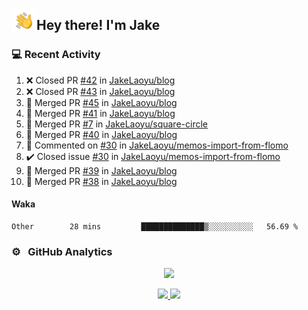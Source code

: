 <img alt="Night Coding" src="./assets/Hand%20Wave.gif" width='40' align="left"/><h2>Hey there! I'm Jake</h2>

### 💻 Recent Activity

<!--RECENT_ACTIVITY:start-->
1. ❌ Closed PR [#42](https://github.com/JakeLaoyu/blog/pull/42) in [JakeLaoyu/blog](https://github.com/JakeLaoyu/blog)<br>
2. ❌ Closed PR [#43](https://github.com/JakeLaoyu/blog/pull/43) in [JakeLaoyu/blog](https://github.com/JakeLaoyu/blog)<br>
3. 🎉 Merged PR [#45](https://github.com/JakeLaoyu/blog/pull/45) in [JakeLaoyu/blog](https://github.com/JakeLaoyu/blog)<br>
4. 🎉 Merged PR [#41](https://github.com/JakeLaoyu/blog/pull/41) in [JakeLaoyu/blog](https://github.com/JakeLaoyu/blog)<br>
5. 🎉 Merged PR [#7](https://github.com/JakeLaoyu/square-circle/pull/7) in [JakeLaoyu/square-circle](https://github.com/JakeLaoyu/square-circle)<br>
6. 🎉 Merged PR [#40](https://github.com/JakeLaoyu/blog/pull/40) in [JakeLaoyu/blog](https://github.com/JakeLaoyu/blog)<br>
7. 💬 Commented on [#30](https://github.com/JakeLaoyu/memos-import-from-flomo/issues/30#issuecomment-2270016412) in [JakeLaoyu/memos-import-from-flomo](https://github.com/JakeLaoyu/memos-import-from-flomo)<br>
8. ✔️ Closed issue [#30](https://github.com/JakeLaoyu/memos-import-from-flomo/issues/30) in [JakeLaoyu/memos-import-from-flomo](https://github.com/JakeLaoyu/memos-import-from-flomo)<br>
9. 🎉 Merged PR [#39](https://github.com/JakeLaoyu/blog/pull/39) in [JakeLaoyu/blog](https://github.com/JakeLaoyu/blog)<br>
10. 🎉 Merged PR [#38](https://github.com/JakeLaoyu/blog/pull/38) in [JakeLaoyu/blog](https://github.com/JakeLaoyu/blog)<br>
<!--RECENT_ACTIVITY:end-->

#### Waka

<!--START_SECTION:waka-->

```text
Other        28 mins         ██████████████▒░░░░░░░░░░   56.69 %
```

<!--END_SECTION:waka-->

### ⚙️ &nbsp; GitHub Analytics

<p align="center">
  <img src="http://github-profile-summary-cards.vercel.app/api/cards/profile-details?username=JakeLaoyu&theme=2077" />
</p>


<p align="center">
<a href="https://github.com/JakeLaoyu">
  <img height="180em" src="https://github-readme-stats-eight-theta.vercel.app/api?username=jakelaoyu&show_icons=true&theme=algolia&include_all_commits=true&count_private=true"/>
  <img height="180em" src="https://github-readme-stats-eight-theta.vercel.app/api/top-langs/?username=jakelaoyu&layout=compact&langs_count=8&theme=algolia&hide=html&count_private=true"/>
</a>
</p>

<!-- ### 🤝🏻 &nbsp; Connect with Me

<p align="center">
<a href="https://i.jakeyu.top"><img src="https://img.shields.io/badge/-i.jakeyu.top-3423A6?style=flat&logo=Google-Chrome&logoColor=white"/></a>
<a href="mailto:jake.laoyu@gmail.com"><img src="https://img.shields.io/badge/-jake.laoyu@gmail.com-D14836?style=flat&logo=Gmail&logoColor=white"/></a>
</p> -->
